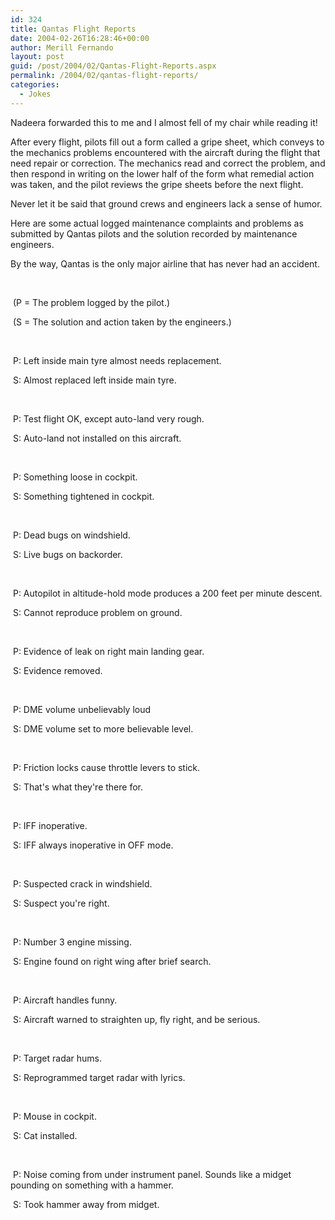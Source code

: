```yaml
---
id: 324
title: Qantas Flight Reports
date: 2004-02-26T16:28:46+00:00
author: Merill Fernando
layout: post
guid: /post/2004/02/Qantas-Flight-Reports.aspx
permalink: /2004/02/qantas-flight-reports/
categories:
  - Jokes
---
```

<body xmlns="http://www.w3.org/1999/xhtml">
    <div class="Section1">
        <p class="MsoNormal">
            Nadeera forwarded this to me and I almost fell of my chair while reading it!
        </p>
        <p class="MsoNormal">
            After every flight, pilots fill out a form called a gripe sheet, which conveys to
            the mechanics problems encountered with the aircraft during the flight that need repair
            or correction. The mechanics read and correct the problem, and then respond in writing
            on the lower half of the form what remedial action was taken, and the pilot reviews
            the gripe sheets before the next flight.
        </p>
        <p class="MsoNormal">
            Never let it be said that ground crews and engineers lack a sense of humor.
        </p>
        <p class="MsoNormal">
            Here are some actual logged maintenance complaints and problems as submitted by Qantas
            pilots and the solution recorded by maintenance engineers.
        </p>
        <p class="MsoNormal">
            By the way, Qantas is the only major airline that has never had an accident.
        </p>
        <p class="MsoNormal">
            &#160;
        </p>
        <p class="MsoNormal">
            &#160;(P = The problem logged by the pilot.)
        </p>
        <p class="MsoNormal">
            &#160;(S = The solution and action taken by the engineers.)
        </p>
        <p class="MsoNormal">
            &#160;
        </p>
        <p class="MsoNormal">
            &#160;P: Left inside main tyre almost needs replacement.
        </p>
        <p class="MsoNormal">
            &#160;S: Almost replaced left inside main tyre.
        </p>
        <p class="MsoNormal">
            &#160;
        </p>
        <p class="MsoNormal">
            &#160;P: Test flight OK, except auto-land very rough.
        </p>
        <p class="MsoNormal">
            &#160;S: Auto-land not installed on this aircraft.
        </p>
        <p class="MsoNormal">
            &#160;
        </p>
        <p class="MsoNormal">
            &#160;P: Something loose in cockpit.
        </p>
        <p class="MsoNormal">
            &#160;S: Something tightened in cockpit.
        </p>
        <p class="MsoNormal">
            &#160;
        </p>
        <p class="MsoNormal">
            &#160;P: Dead bugs on windshield.
        </p>
        <p class="MsoNormal">
            &#160;S: Live bugs on backorder.
        </p>
        <p class="MsoNormal">
            &#160;
        </p>
        <p class="MsoNormal">
            &#160;P: Autopilot in altitude-hold mode produces a 200 feet per minute descent.
        </p>
        <p class="MsoNormal">
            &#160;S: Cannot reproduce problem on ground.
        </p>
        <p class="MsoNormal">
            &#160;
        </p>
        <p class="MsoNormal">
            &#160;P: Evidence of leak on right main landing gear.
        </p>
        <p class="MsoNormal">
            &#160;S: Evidence removed.
        </p>
        <p class="MsoNormal">
            &#160;
        </p>
        <p class="MsoNormal">
            &#160;P: DME volume unbelievably loud
        </p>
        <p class="MsoNormal">
            &#160;S: DME volume set to more believable level.
        </p>
        <p class="MsoNormal">
            &#160;
        </p>
        <p class="MsoNormal">
            &#160;P: Friction locks cause throttle levers to stick.
        </p>
        <p class="MsoNormal">
            &#160;S: That's what they're there for.
        </p>
        <p class="MsoNormal">
            &#160;
        </p>
        <p class="MsoNormal">
            &#160;P: IFF inoperative.
        </p>
        <p class="MsoNormal">
            &#160;S: IFF always inoperative in OFF mode.
        </p>
        <p class="MsoNormal">
            &#160;
        </p>
        <p class="MsoNormal">
            &#160;P: Suspected crack in windshield.
        </p>
        <p class="MsoNormal">
            &#160;S: Suspect you're right.
        </p>
        <p class="MsoNormal">
            &#160;
        </p>
        <p class="MsoNormal">
            &#160;P: Number 3 engine missing.
        </p>
        <p class="MsoNormal">
            &#160;S: Engine found on right wing after brief search.
        </p>
        <p class="MsoNormal">
            &#160;
        </p>
        <p class="MsoNormal">
            &#160;P: Aircraft handles funny.
        </p>
        <p class="MsoNormal">
            &#160;S: Aircraft warned to straighten up, fly right, and be serious.
        </p>
        <p class="MsoNormal">
            &#160;
        </p>
        <p class="MsoNormal">
            &#160;P: Target radar hums.
        </p>
        <p class="MsoNormal">
            &#160;S: Reprogrammed target radar with lyrics.
        </p>
        <p class="MsoNormal">
            &#160;
        </p>
        <p class="MsoNormal">
            &#160;P: Mouse in cockpit.
        </p>
        <p class="MsoNormal">
            &#160;S: Cat installed.
        </p>
        <p class="MsoNormal">
            &#160;
        </p>
        <p class="MsoNormal">
            &#160;P: Noise coming from under instrument panel. Sounds like a midget pounding on
            something with a hammer.
        </p>
        <p class="MsoNormal">
            &#160;S: Took hammer away from midget.
        </p>
    </div>
</body>